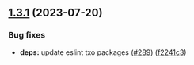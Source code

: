 ## [1.3.1](https://github.com/technology-studio/types/compare/v1.3.0...v1.3.1) (2023-07-20)


### Bug fixes

* **deps:** update eslint txo packages ([#289](https://github.com/technology-studio/types/issues/289)) ([f2241c3](https://github.com/technology-studio/types/commit/f2241c3c03b99c3ad91598dfe9ef6558254d444f))
